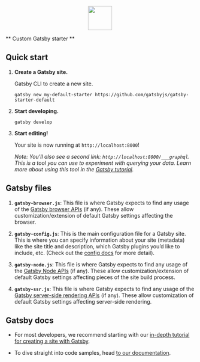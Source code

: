 <p align="center">
  <img src="http://joemilbach.com/images/icn/icon-64x64.png" width="64">
</p>
** Custom Gatsby starter **

## Quick start

1.  **Create a Gatsby site.**

    Gatsby CLI to create a new site.

    ```shell
    gatsby new my-default-starter https://github.com/gatsbyjs/gatsby-starter-default
    ```

1.  **Start developing.**

    ```shell
    gatsby develop
    ```

1.  **Start editing!**

    Your site is now running at `http://localhost:8000`!

    _Note: You'll also see a second link: _`http://localhost:8000/___graphql`_. This is a tool you can use to experiment with querying your data. Learn more about using this tool in the [Gatsby tutorial](https://www.gatsbyjs.org/tutorial/part-five/#introducing-graphiql)._

## Gatsby files

1.  **`gatsby-browser.js`**: This file is where Gatsby expects to find any usage of the [Gatsby browser APIs](https://www.gatsbyjs.org/docs/browser-apis/) (if any). These allow customization/extension of default Gatsby settings affecting the browser.

2.  **`gatsby-config.js`**: This is the main configuration file for a Gatsby site. This is where you can specify information about your site (metadata) like the site title and description, which Gatsby plugins you’d like to include, etc. (Check out the [config docs](https://www.gatsbyjs.org/docs/gatsby-config/) for more detail).

3.  **`gatsby-node.js`**: This file is where Gatsby expects to find any usage of the [Gatsby Node APIs](https://www.gatsbyjs.org/docs/node-apis/) (if any). These allow customization/extension of default Gatsby settings affecting pieces of the site build process.

4.  **`gatsby-ssr.js`**: This file is where Gatsby expects to find any usage of the [Gatsby server-side rendering APIs](https://www.gatsbyjs.org/docs/ssr-apis/) (if any). These allow customization of default Gatsby settings affecting server-side rendering.

## Gatsby docs

- For most developers, we recommend starting with our [in-depth tutorial for creating a site with Gatsby](https://www.gatsbyjs.org/tutorial/).

- To dive straight into code samples, head [to our documentation](https://www.gatsbyjs.org/docs/).
